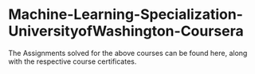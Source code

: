 # Machine-Learning-Specialization-UniversityofWashington-Coursera

The Assignments solved for the above courses can be found here, along with the respective course certificates.
